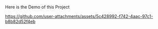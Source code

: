 Here is the Demo of this Project


https://github.com/user-attachments/assets/5c428992-f742-4aac-97c1-b8b82d52f4eb


